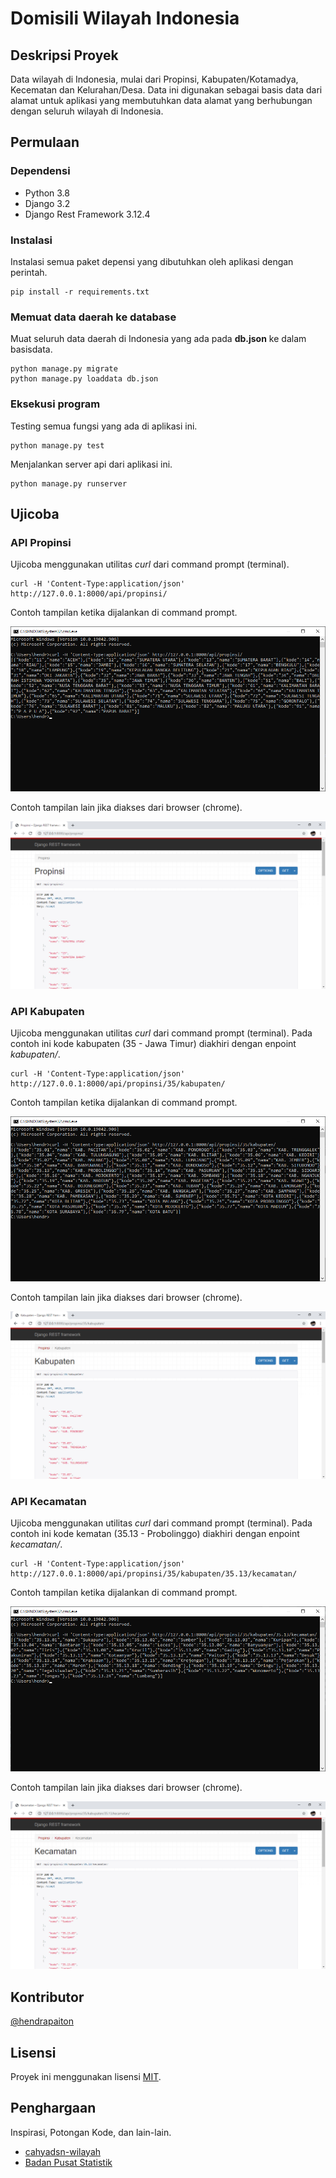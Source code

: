 # Domisili Wilayah Indonesia

## Deskripsi Proyek

Data wilayah di Indonesia, mulai dari Propinsi, Kabupaten/Kotamadya, Kecematan dan Kelurahan/Desa. Data ini digunakan
sebagai basis data dari alamat untuk aplikasi yang membutuhkan data alamat yang berhubungan dengan seluruh wilayah di
Indonesia.

## Permulaan

### Dependensi

* Python 3.8
* Django 3.2
* Django Rest Framework 3.12.4

### Instalasi

Instalasi semua paket depensi yang dibutuhkan oleh aplikasi dengan perintah.

```
pip install -r requirements.txt
```

### Memuat data daerah ke database

Muat seluruh data daerah di Indonesia yang ada pada **db.json** ke dalam basisdata.

```
python manage.py migrate
python manage.py loaddata db.json
```

### Eksekusi program

Testing semua fungsi yang ada di aplikasi ini.

```
python manage.py test
```

Menjalankan server api dari aplikasi ini.

```
python manage.py runserver
```

## Ujicoba

### API Propinsi

Ujicoba menggunakan utilitas *curl* dari command prompt (terminal).

```
curl -H 'Content-Type:application/json' http://127.0.0.1:8000/api/propinsi/
```

Contoh tampilan ketika dijalankan di command prompt.

![Curl Api Propinsi](screenshots/curl-api-propinsi.png)

Contoh tampilan lain jika diakses dari browser (chrome).

![Browser Api Propinsi](screenshots/browser-api-propinsi.png)

### API Kabupaten

Ujicoba menggunakan utilitas *curl* dari command prompt (terminal). Pada contoh ini kode kabupaten (35 - Jawa Timur)
diakhiri dengan enpoint *kabupaten/*.

```
curl -H 'Content-Type:application/json' http://127.0.0.1:8000/api/propinsi/35/kabupaten/
```

Contoh tampilan ketika dijalankan di command prompt.

![Curl Api Kabupaten](screenshots/curl-api-kabupaten.png)

Contoh tampilan lain jika diakses dari browser (chrome).

![Browser Api Kabupaten](screenshots/browser-api-kabupaten.png)

### API Kecamatan

Ujicoba menggunakan utilitas *curl* dari command prompt (terminal). Pada contoh ini kode kematan (35.13 - Probolinggo)
diakhiri dengan enpoint *kecamatan/*.

```
curl -H 'Content-Type:application/json' http://127.0.0.1:8000/api/propinsi/35/kabupaten/35.13/kecamatan/
```

Contoh tampilan ketika dijalankan di command prompt.

![Curl Api Kabupaten](screenshots/curl-api-kecamatan.png)

Contoh tampilan lain jika diakses dari browser (chrome).

![Browser Api Kabupaten](screenshots/browser-api-kecamatan.png)

## Kontributor

[@hendrapaiton](https://github.com/hendrapaiton/)

## Lisensi

Proyek ini menggunakan lisensi [MIT](LICENSES).

## Penghargaan

Inspirasi, Potongan Kode, dan lain-lain.

* [cahyadsn-wilayah](https://github.com/cahyadsn/wilayah)
* [Badan Pusat Statistik](https://sig-dev.bps.go.id/webgis/pencariankodenama)
